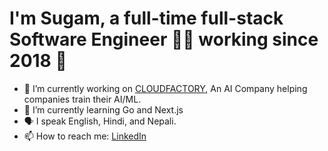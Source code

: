 # I'm Sugam, a full-time full-stack Software Engineer 👨‍💻 working since 2018 🚀

- 🔭 I’m currently working on [CLOUDFACTORY](https://cloudfactory.com), An AI Company helping companies train their AI/ML.
- 🌱 I’m currently learning Go and Next.js
- 🗣 I speak English, Hindi, and Nepali.
- 📫 How to reach me: [LinkedIn](https://www.linkedin.com/in/sugam-timalsina-900152164/)
